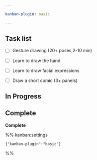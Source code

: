```yaml
---

kanban-plugin: basic

---
```


## Task list

- [ ] Gesture drawing (20+ poses,2-10 min)
- [ ] Learn to draw the hand
- [ ] Learn to draw facial expressions
- [ ] Draw a short comic (3+ panels)


## In Progress



## Complete

**Complete**




%% kanban:settings
```
{"kanban-plugin":"basic"}
```
%%